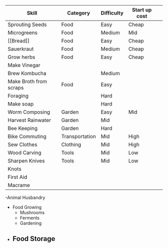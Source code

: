 
| Skill                  | Category       | Difficulty | Start up cost |     |
| ---------------------- | -------------- | ---------- | ------------- | --- |
| Sprouting Seeds        | Food           | Easy       | Cheap         |     |
| Microgreens            | Food           | Medium     | Mid           |     |
| [[Bread]]              | Food           | Easy       | Cheap         |     |
| Sauerkraut             | Food           | Medium     | Cheap         |     |
| Grow herbs             | Food           | Easy       | Cheap         |     |
| Make Vinegar           |                |            |               |     |
| Brew Kombucha          |                | Medium     |               |     |
| Make Broth from scraps | Food           | Easy       |               |     |
| Foraging               |                | Hard       |               |     |
| Make soap              |                | Hard       |               |     |
| Worm Composing         | Garden         | Easy       | Mid           |     |
| Harvest Rainwater      | Garden         | Mid        |               |     |
| Bee Keeping            | Garden         | Hard       |               |     |
| Bike Commuting         | Transportation | Mid        | High          |     |
| Sew Clothes            | Clothing       | Mid        | High          |     |
| Wood Carving           | Tools          | Mid        | Low           |     |
| Sharpen Knives         | Tools          | Mid        | Low           |     |
| Knots                  |                |            |               |     |
| First Aid              |                |            |               |     |
| Macrame                |                |            |               |     |

 
 -Animal Husbandry
- Food Growing
	- Mushrooms
	- Ferments
	- Gardening
- Food Storage
	- 
